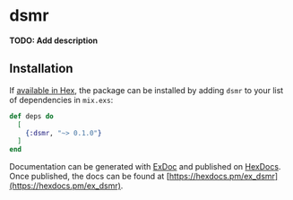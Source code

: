 # dsmr

**TODO: Add description**

## Installation

If [available in Hex](https://hex.pm/docs/publish), the package can be installed
by adding `dsmr` to your list of dependencies in `mix.exs`:

```elixir
def deps do
  [
    {:dsmr, "~> 0.1.0"}
  ]
end
```

Documentation can be generated with [ExDoc](https://github.com/elixir-lang/ex_doc)
and published on [HexDocs](https://hexdocs.pm). Once published, the docs can
be found at [https://hexdocs.pm/ex_dsmr](https://hexdocs.pm/ex_dsmr).
